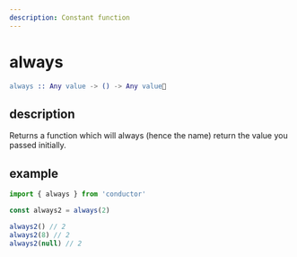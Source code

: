 ```yaml
---
description: Constant function
---
```


# always

```erlang
always :: Any value -> () -> Any value
```

## description

Returns a function which will always \(hence the name\) return the value you passed initially.

## example

```javascript
import { always } from 'conductor'

const always2 = always(2)

always2() // 2
always2(8) // 2
always2(null) // 2
```


